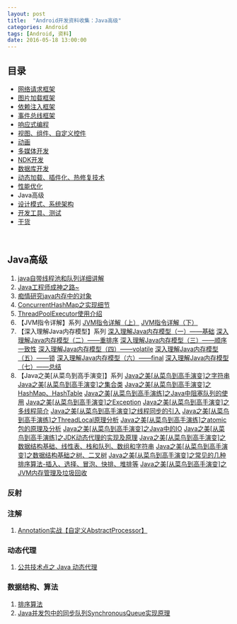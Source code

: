 ```yaml
---
layout: post
title:  "Android开发资料收集：Java高级"
categories: Android
tags: [Android, 资料]
date: 2016-05-18 13:00:00
---
```

## 目录

* <a href="{% post_url 2016-05-18-Android_Resources_Network_Framework %}">网络请求框架</a>
* <a href="{% post_url 2016-05-18-Android_Resources_Image_Loader_Framework %}">图片加载框架</a>
* <a href="{% post_url 2016-05-18-Android_Resources_DI_Framework %}">依赖注入框架</a>
* <a href="{% post_url 2016-05-18-Android_Resources_Eventbus_Framework %}">事件总线框架</a>
* <a href="{% post_url 2016-05-18-Android_Resources_ReactiveX %}">响应式编程</a>
* <a href="{% post_url 2016-05-18-Android_Resources_Views %}">视图、组件、自定义控件</a>
* <a href="{% post_url 2016-05-18-Android_Resources_Animation %}">动画</a>
* <a href="{% post_url 2016-05-18-Android_Resources_Media %}">多媒体开发</a>
* <a href="{% post_url 2016-05-18-Android_Resources_NDK %}">NDK开发</a>
* <a href="{% post_url 2016-05-18-Android_Resources_Database %}">数据库开发</a>
* <a href="{% post_url 2016-05-18-Android_Resources_Dynamic %}">动态加载、插件化、热修复技术</a>
* <a href="{% post_url 2016-05-18-Android_Resources_Optimize_Capacity %}">性能优化</a>
* Java高级
* <a href="{% post_url 2016-05-18-Android_Resources_Design_Pattern %}">设计模式、系统架构</a>
* <a href="{% post_url 2016-05-18-Android_Resources_Tools_Tests %}">开发工具、测试</a>
* <a href="{% post_url 2016-05-18-Android_Resources_Foods %}">干货</a>

<br />

## Java高级

1. [java自带线程池和队列详细讲解](http://blog.csdn.net/sd0902/article/details/8395677)
2. [Java工程师成神之路~](http://www.hollischuang.com/archives/489)
3. [痴情研究java内存中的对象](http://weixiaolu.iteye.com/blog/1290821)
4. [ConcurrentHashMap之实现细节](http://www.iteye.com/topic/344876)
5. [ThreadPoolExecutor使用介绍](http://blog.csdn.net/wangwenhui11/article/details/6760474)
6. 【JVM指令详解】系列
    [JVM指令详解（上）](http://blog.csdn.net/hudashi/article/details/7062675)
    [JVM指令详解（下）](http://blog.csdn.net/hudashi/article/details/7062781)
7. 【深入理解Java内存模型】系列
    [深入理解Java内存模型（一）——基础](http://www.infoq.com/cn/articles/java-memory-model-1)
    [深入理解Java内存模型（二）——重排序](http://www.infoq.com/cn/articles/java-memory-model-2)
    [深入理解Java内存模型（三）——顺序一致性](http://www.infoq.com/cn/articles/java-memory-model-3)
    [深入理解Java内存模型（四）——volatile](http://www.infoq.com/cn/articles/java-memory-model-4)
    [深入理解Java内存模型（五）——锁](http://www.infoq.com/cn/articles/java-memory-model-5)
    [深入理解Java内存模型（六）——final](http://www.infoq.com/cn/articles/java-memory-model-6)
    [深入理解Java内存模型（七）——总结](http://www.infoq.com/cn/articles/java-memory-model-7)
7. 【Java之美[从菜鸟到高手演变]】系列
    [Java之美[从菜鸟到高手演变]之字符串](http://blog.csdn.net/zhangerqing/article/details/8093919)
    [Java之美[从菜鸟到高手演变]之集合类](http://blog.csdn.net/zhangerqing/article/details/8122075)
    [Java之美[从菜鸟到高手演变]之HashMap、HashTable](http://blog.csdn.net/zhangerqing/article/details/8193118)
    [Java之美[从菜鸟到高手演练]之Java中阻塞队列的使用](http://blog.csdn.net/zhangerqing/article/details/44202515)
    [Java之美[从菜鸟到高手演变]之Exception](http://blog.csdn.net/zhangerqing/article/details/8248186)
    [Java之美[从菜鸟到高手演变]之多线程简介](http://blog.csdn.net/zhangerqing/article/details/8271105)
    [Java之美[从菜鸟到高手演变]之线程同步的引入](http://blog.csdn.net/zhangerqing/article/details/8284609)
    [Java之美[从菜鸟到高手演练]之ThreadLocal原理分析](http://blog.csdn.net/zhangerqing/article/details/43095147)
    [Java之美[从菜鸟到高手演练]之atomic包的原理及分析](http://blog.csdn.net/zhangerqing/article/details/43057799)
    [Java之美[从菜鸟到高手演变]之Java中的IO](http://blog.csdn.net/zhangerqing/article/details/8466532)
    [Java之美[从菜鸟到高手演练]之JDK动态代理的实现及原理](http://blog.csdn.net/zhangerqing/article/details/42504281)
    [Java之美[从菜鸟到高手演变]之数据结构基础、线性表、栈和队列、数组和字符串](http://blog.csdn.net/zhangerqing/article/details/8796518)
    [Java之美[从菜鸟到高手演变]之数据结构基础之树、二叉树](http://blog.csdn.net/zhangerqing/article/details/8822476)
    [Java之美[从菜鸟到高手演变]之常见的几种排序算法-插入、选择、冒泡、快排、堆排等](http://blog.csdn.net/zhangerqing/article/details/8831542)
    [Java之美[从菜鸟到高手演变]之JVM内存管理及垃圾回收](http://blog.csdn.net/zhangerqing/article/details/8214365)

### 反射

### 注解

1. [Annotation实战【自定义AbstractProcessor】](http://www.cnblogs.com/avenwu/p/4173899.html)

### 动态代理

1. [公共技术点之 Java 动态代理](http://a.codekk.com/detail/Android/Caij/%E5%85%AC%E5%85%B1%E6%8A%80%E6%9C%AF%E7%82%B9%E4%B9%8B%20Java%20%E5%8A%A8%E6%80%81%E4%BB%A3%E7%90%86)

### 数据结构、算法

1. [排序算法](http://student.zjzk.cn/course_ware/data_structure/web/paixu/paixu8.1.1.1.htm)
2. [Java并发包中的同步队列SynchronousQueue实现原理](http://ifeve.com/java-synchronousqueue)
